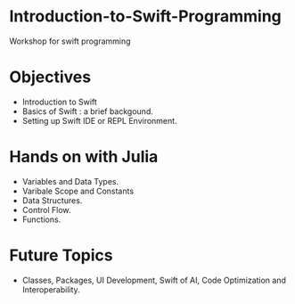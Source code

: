 # Introduction-to-Swift-Programming
Workshop for swift programming

# Objectives
* Introduction to Swift
* Basics of Swift : a brief backgound.
* Setting up Swift IDE or REPL Environment.
# Hands on with Julia
* Variables and Data Types.
* Varibale Scope and Constants
* Data Structures.
* Control Flow.
* Functions.
# Future Topics
* Classes, Packages, UI Development, Swift of AI, Code Optimization and Interoperability.

